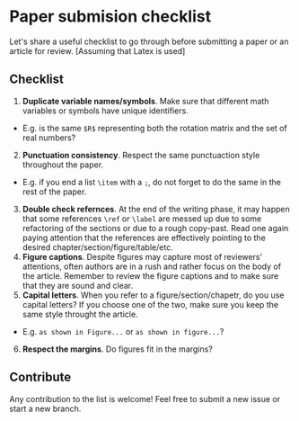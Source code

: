 # Paper submision checklist

Let's share a useful checklist to go through before submitting a paper or an article for review. [Assuming that Latex is used]

## Checklist
1. **Duplicate variable names/symbols**. Make sure that different math variables or symbols have unique identifiers.
  - E.g. is the same `$R$` representing both the rotation matrix and the set of real numbers?
2. **Punctuation consistency**. Respect the same punctuaction style throughout the paper.
  - E.g. if you end a list `\item` with a `;`, do not forget to do the same in the rest of the paper.
3. **Double check refernces**. At the end of the writing phase, it may happen that some references `\ref` or `\label` are messed up due to some refactoring of the sections or due to a rough copy-past. Read one again paying attention that the references are effectively pointing to the desired chapter/section/figure/table/etc.
4. **Figure captions**. Despite figures may capture most of reviewers' attentions, often authors are in a rush and rather focus on the body of the article. Remember to review the figure captions and to make sure that they are sound and clear.
5. **Capital letters**. When you refer to a figure/section/chapetr, do you use capital letters? If you choose one of the two, make sure you keep the same style throught the article.
 - E.g. `as shown in Figure...` or `as shown in figure...`?
6. **Respect the margins**. Do figures fit in the margins?

## Contribute

Any contribution to the list is welcome! Feel free to submit a new issue or start a new branch.
